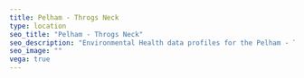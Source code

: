 ```yaml
---
title: Pelham - Throgs Neck
type: location
seo_title: "Pelham - Throgs Neck"
seo_description: "Environmental Health data profiles for the Pelham - Throgs Neck neighborhood of NYC."
seo_image: ""
vega: true
---
```

